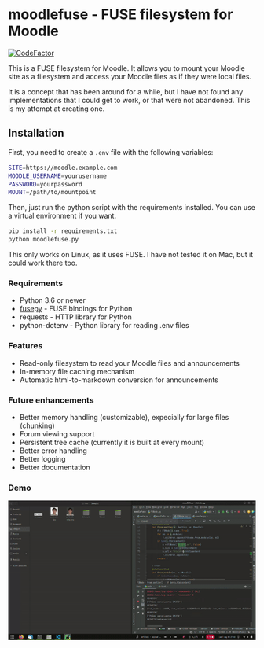 # moodlefuse - FUSE filesystem for Moodle
[![CodeFactor](https://www.codefactor.io/repository/github/matmasit/moodlefuse/badge/main)](https://www.codefactor.io/repository/github/matmasit/moodlefuse/overview/main)

This is a FUSE filesystem for Moodle. It allows you to mount your Moodle site as a filesystem and access your Moodle files as if they were local files.

It is a concept that has been around for a while, but I have not found any implementations that I could get to work, or that were not abandoned.
This is my attempt at creating one.

## Installation

First, you need to create a `.env` file with the following variables:

```bash
SITE=https://moodle.example.com
MOODLE_USERNAME=yourusername
PASSWORD=yourpassword
MOUNT=/path/to/mountpoint
```

Then, just run the python script with the requirements installed. You can use a virtual environment if you want.

```bash
pip install -r requirements.txt
python moodlefuse.py
```

This only works on Linux, as it uses FUSE. I have not tested it on Mac, but it could work there too.


### Requirements

* Python 3.6 or newer
* [fusepy](https://github.com/fusepy/fusepy) - FUSE bindings for Python
* requests - HTTP library for Python
* python-dotenv - Python library for reading .env files

### Features

* Read-only filesystem to read your Moodle files and announcements
* In-memory file caching mechanism
* Automatic html-to-markdown conversion for announcements

### Future enhancements
* Better memory handling (customizable), expecially for large files (chunking)
* Forum viewing support
* Persistent tree cache (currently it is built at every mount)
* Better error handling
* Better logging
* Better documentation


### Demo

![Demo](preview.gif)
